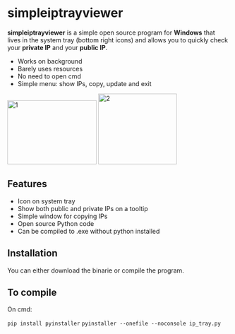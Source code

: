 # simpleiptrayviewer



**simpleiptrayviewer** is a simple open source program for **Windows** that lives in the system tray (bottom right icons) and allows you to quickly check your **private IP** and your **public IP**.

- Works on background
- Barely uses resources
- No need to open cmd
- Simple menu: show IPs, copy, update and exit


<img width="202" height="145" alt="1" src="https://github.com/user-attachments/assets/a8dedec9-977c-4dc8-99f3-0e1983489e9f" />

<img width="178" height="160" alt="2" src="https://github.com/user-attachments/assets/6b09d5b2-1e09-45aa-95f5-16dcf563c8bf" />




## Features
- Icon on system tray
- Show both public and private IPs on a tooltip
- Simple window for copying IPs
- Open source Python code
- Can be compiled to .exe without python installed



## Installation

You can either download the binarie or compile the program.

## To compile

On cmd:

```pip install pyinstaller```
```pyinstaller --onefile --noconsole ip_tray.py```
